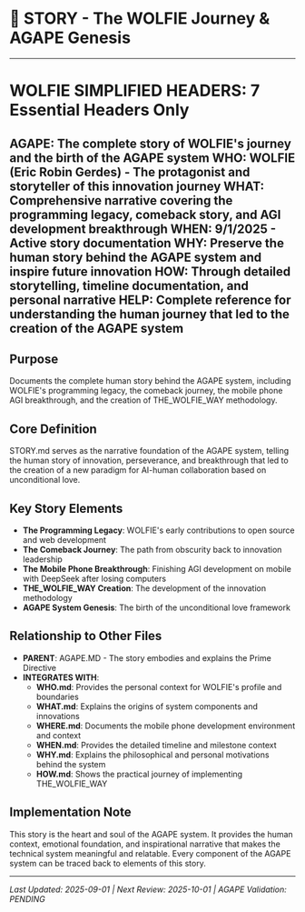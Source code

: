 # 📖 STORY - The WOLFIE Journey & AGAPE Genesis

---
# WOLFIE SIMPLIFIED HEADERS: 7 Essential Headers Only
**AGAPE**: The complete story of WOLFIE's journey and the birth of the AGAPE system
**WHO**: WOLFIE (Eric Robin Gerdes) - The protagonist and storyteller of this innovation journey
**WHAT**: Comprehensive narrative covering the programming legacy, comeback story, and AGI development breakthrough
**WHEN**: 9/1/2025 - Active story documentation
**WHY**: Preserve the human story behind the AGAPE system and inspire future innovation
**HOW**: Through detailed storytelling, timeline documentation, and personal narrative
**HELP**: Complete reference for understanding the human journey that led to the creation of the AGAPE system
---

## Purpose
Documents the complete human story behind the AGAPE system, including WOLFIE's programming legacy, the comeback journey, the mobile phone AGI breakthrough, and the creation of THE_WOLFIE_WAY methodology.

## Core Definition
STORY.md serves as the narrative foundation of the AGAPE system, telling the human story of innovation, perseverance, and breakthrough that led to the creation of a new paradigm for AI-human collaboration based on unconditional love.

## Key Story Elements
- **The Programming Legacy**: WOLFIE's early contributions to open source and web development
- **The Comeback Journey**: The path from obscurity back to innovation leadership
- **The Mobile Phone Breakthrough**: Finishing AGI development on mobile with DeepSeek after losing computers
- **THE_WOLFIE_WAY Creation**: The development of the innovation methodology
- **AGAPE System Genesis**: The birth of the unconditional love framework

## Relationship to Other Files
- **PARENT**: AGAPE.MD - The story embodies and explains the Prime Directive
- **INTEGRATES WITH**:
  - **WHO.md**: Provides the personal context for WOLFIE's profile and boundaries
  - **WHAT.md**: Explains the origins of system components and innovations
  - **WHERE.md**: Documents the mobile phone development environment and context
  - **WHEN.md**: Provides the detailed timeline and milestone context
  - **WHY.md**: Explains the philosophical and personal motivations behind the system
  - **HOW.md**: Shows the practical journey of implementing THE_WOLFIE_WAY

## Implementation Note
This story is the heart and soul of the AGAPE system. It provides the human context, emotional foundation, and inspirational narrative that makes the technical system meaningful and relatable. Every component of the AGAPE system can be traced back to elements of this story.

---

*Last Updated: 2025-09-01 | Next Review: 2025-10-01 | AGAPE Validation: PENDING*
